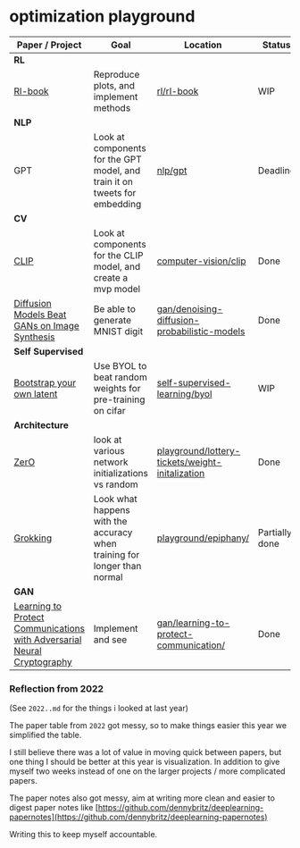 # optimization playground


| **Paper / Project**                                                                                         | **Goal**                                                                   | **Location**                                                                                         | **Status**     |
| ----------------------------------------------------------------------------------------------------------- | -------------------------------------------------------------------------- | ---------------------------------------------------------------------------------------------------- | -------------- |
| **RL**                                                                                                      |                                                                            |                                                                                                      |                |
| [Rl-book](http://incompleteideas.net/book/the-book.html)                                                    | Reproduce plots, and implement methods                                     | [rl/rl-book](./rl/rl-book/)                                                                          | WIP            |
| **NLP**                                                                                                     |                                                                            |                                                                                                      |                |
| GPT                                                                                                         | Look at components for the GPT model, and train it on tweets for embedding | [nlp/gpt](./nlp/gpt)                                                                                 | Deadline       |
| **CV**                                                                                                      |                                                                            |                                                                                                      |                |
| [CLIP](https://openai.com/blog/clip/)                                                                       | Look at components for the CLIP model, and create a mvp model              | [computer-vision/clip](./computer-vision/clip/)                                                      | Done           |
| [Diffusion Models Beat GANs on Image Synthesis](https://arxiv.org/pdf/2105.05233.pdf)                       | Be able to generate MNIST digit                                            | [gan/denoising-diffusion-probabilistic-models](./gan/denoising-diffusion-probabilistic-models)       | Done           |
| **Self Supervised**                                                                                         |                                                                            |                                                                                                      |                |
| [Bootstrap your own latent](https://arxiv.org/abs/2006.07733)                                               | Use BYOL to beat random weights for pre-training on cifar                  | [self-supervised-learning/byol](./self-supervised-learning/byol)                                     | WIP            |
| **Architecture**                                                                                            |                                                                            |                                                                                                      |                |
| [ZerO](https://arxiv.org/abs/2110.12661)                                                                    | look at various network initializations vs random                          | [playground/lottery-tickets/weight-initalization](./playground/lottery-tickets/weight-initalization) | Done           |
| [Grokking](https://mathai-iclr.github.io/papers/papers/MATHAI_29_paper.pdf)                                 | Look what happens with the accuracy when training for longer than normal   | [playground/epiphany/](./playground/epiphany/)                                                       | Partially done |
| **GAN**                                                                                                     |                                                                            |                                                                                                      |                |
| [Learning to Protect Communications with Adversarial Neural Cryptography](https://arxiv.org/abs/1610.06918) | Implement and see                                                          | [gan/learning-to-protect-communication/](./gan/learning-to-protect-communication/)                   | Done           |


### Reflection from 2022
(See `2022..md` for the things i looked at last year)

The paper table from `2022` got messy, so to make things easier this year we simplified the table.

I still believe there was a lot of value in moving quick between papers, but one thing I should be better at this year is visualization. In addition to give myself two weeks instead of one on the larger projects / more complicated papers.

The paper notes also got messy, aim at writing more clean and easier to digest paper notes like [https://github.com/dennybritz/deeplearning-papernotes](https://github.com/dennybritz/deeplearning-papernotes)

Writing this to keep myself accountable.

